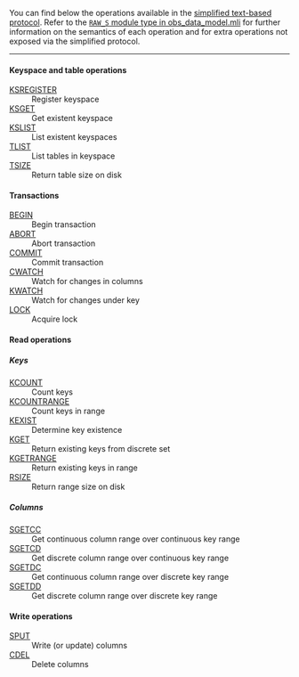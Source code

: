 

You can find below the operations available in the [simplified text-based
protocol](protocol.html).  Refer to the [`RAW_S` module type in
obs\_data\_model.mli](https://github.com/mfp/obigstore/blob/master/src/core/obs_data_model.mli)
for further information on the semantics of each operation and for extra
operations not exposed via the simplified protocol.

------

<div class="row">

<div class="span3">
<h4>Keyspace and table operations</h4>
<dl>
<dt><a href="KSREGISTER.html">KSREGISTER</a></dt>
<dd>Register keyspace</dd>
<dt><a href="KSGET.html">KSGET</a></dt>
<dd>Get existent keyspace</dd>
<dt><a href="KSLIST.html">KSLIST</a></dt>
<dd>List existent keyspaces</dd>
<dt><a href="TLIST.html">TLIST</a></dt>
<dd>List tables in keyspace</dd>
<dt><a href="TSIZE.html">TSIZE</a></dt>
<dd>Return table size on disk</dd>
</dl>
</div>

<div class="span3">
<h4>Transactions</h4>
<dl>
<dt><a href="BEGIN.html">BEGIN</a></dt>
<dd>Begin transaction</dd>
<dt><a href="ABORT.html">ABORT</a></dt>
<dd>Abort transaction</dd>
<dt><a href="COMMIT.html">COMMIT</a></dt>
<dd>Commit transaction</dd>
<dt><a href="CWATCH.html">CWATCH</a></dt>
<dd>Watch for changes in columns</dd>
<dt><a href="KWATCH.html">KWATCH</a></dt>
<dd>Watch for changes under key</dd>
<dt><a href="LOCK.html">LOCK</a></dt>
<dd>Acquire lock</dd>
</dl>
</div>

<div class="span3">
<h4>Read operations</h4>

<h5>Keys</h5>
<dl>
<dt><a href="KCOUNT.html">KCOUNT</a></dt>
<dd>Count keys</dd>
<dt><a href="KCOUNTRANGE.html">KCOUNTRANGE</a></dt>
<dd>Count keys in range</dd>
<dt><a href="KEXIST.html">KEXIST</a></dt>
<dd>Determine key existence</dd>
<dt><a href="KGET.html">KGET</a></dt>
<dd>Return existing keys from discrete set</dd>
<dt><a href="KGETRANGE.html">KGETRANGE</a></dt>
<dd>Return existing keys in range</dd>
<dt><a href="RSIZE.html">RSIZE</a></dt>
<dd>Return range size on disk</dd>
</dl>

<h5>Columns</h5>
<dl>
<dt><a href="SGETCC.html">SGETCC</a></dt>
<dd>Get continuous column range over continuous key range</dd>
<dt><a href="SGETCD.html">SGETCD</a></dt>
<dd>Get discrete column range over continuous key range</dd>
<dt><a href="SGETDC.html">SGETDC</a></dt>
<dd>Get continuous column range over discrete key range</dd>
<dt><a href="SGETDD.html">SGETDD</a></dt>
<dd>Get discrete column range over discrete key range</dd>
</dl>
</div>


<div class="span3">
<h4>Write operations</h4>
<dl>
<dt><a href="SPUT.html">SPUT</a></dt>
<dd>Write (or update) columns</dd>
<dt><a href="CDEL.html">CDEL</a></dt>
<dd>Delete columns</dd>
</dl>
</div>

</div>
